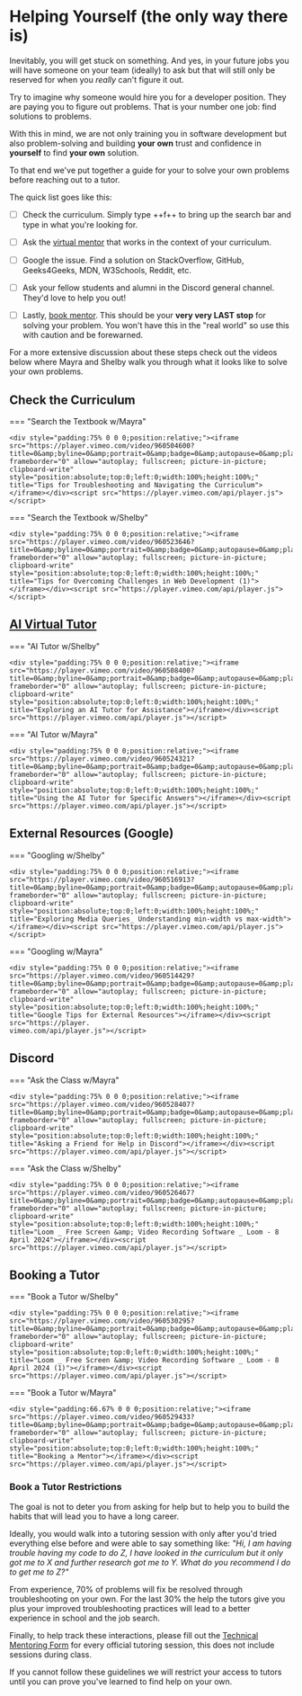 # Helping Yourself (the only way there is)

Inevitably, you will get stuck on something. And yes, in your future jobs you will have someone on your team (ideally) to ask but that will still only be reserved for when you *really* can't figure it out. 

Try to imagine why someone would hire you for a developer position. They are paying you to figure out problems. That is your number one job: find solutions to problems. 

With this in mind, we are not only training you in software development but also problem-solving and building **your own** trust and confidence in **yourself** to find **your own** solution.

To that end we've put together a guide for your to solve your own problems before reaching out to a tutor.

The quick list goes like this:

- [ ] Check the curriculum. Simply type ++f++ to bring up the search bar and type in what you're looking for.
- [ ] Ask the [virtual mentor](https://chatbottutor-7e7843ea9900.herokuapp.com/) that works in the context of your curriculum.
- [ ] Google the issue. Find a solution on StackOverflow, GitHub, Geeks4Geeks, MDN, W3Schools, Reddit, etc.
- [ ] Ask your fellow students and alumni in the Discord general channel. They'd love to help you out!
- [ ] Lastly, [book mentor](https://austincodingacademy.com/tutors). This should be your **very very LAST stop** for solving your problem. You won't have this in the "real world" so use this with caution and be forewarned.


For a more extensive discussion about these steps check out the videos below where Mayra and Shelby walk you through what it looks like to solve your own problems.

## Check the Curriculum


=== "Search the Textbook w/Mayra"

    <div style="padding:75% 0 0 0;position:relative;"><iframe src="https://player.vimeo.com/video/960504600?title=0&amp;byline=0&amp;portrait=0&amp;badge=0&amp;autopause=0&amp;player_id=0&amp;app_id=58479" frameborder="0" allow="autoplay; fullscreen; picture-in-picture; clipboard-write" style="position:absolute;top:0;left:0;width:100%;height:100%;" title="Tips for Troubleshooting and Navigating the Curriculum"></iframe></div><script src="https://player.vimeo.com/api/player.js"></script>

=== "Search the Textbook w/Shelby"

    <div style="padding:75% 0 0 0;position:relative;"><iframe src="https://player.vimeo.com/video/960523646?title=0&amp;byline=0&amp;portrait=0&amp;badge=0&amp;autopause=0&amp;player_id=0&amp;app_id=58479" frameborder="0" allow="autoplay; fullscreen; picture-in-picture; clipboard-write" style="position:absolute;top:0;left:0;width:100%;height:100%;" title="Tips for Overcoming Challenges in Web Development (1)"></iframe></div><script src="https://player.vimeo.com/api/player.js"></script>


## [AI Virtual Tutor](https://chatbottutor-7e7843ea9900.herokuapp.com/)

=== "AI Tutor w/Shelby"

    <div style="padding:75% 0 0 0;position:relative;"><iframe src="https://player.vimeo.com/video/960508400?title=0&amp;byline=0&amp;portrait=0&amp;badge=0&amp;autopause=0&amp;player_id=0&amp;app_id=58479" frameborder="0" allow="autoplay; fullscreen; picture-in-picture; clipboard-write" style="position:absolute;top:0;left:0;width:100%;height:100%;" title="Exploring an AI Tutor for Assistance"></iframe></div><script src="https://player.vimeo.com/api/player.js"></script>

=== "AI Tutor w/Mayra"

    <div style="padding:75% 0 0 0;position:relative;"><iframe src="https://player.vimeo.com/video/960524321?title=0&amp;byline=0&amp;portrait=0&amp;badge=0&amp;autopause=0&amp;player_id=0&amp;app_id=58479" frameborder="0" allow="autoplay; fullscreen; picture-in-picture; clipboard-write" style="position:absolute;top:0;left:0;width:100%;height:100%;" title="Using the AI Tutor for Specific Answers"></iframe></div><script src="https://player.vimeo.com/api/player.js"></script>

## External Resources (Google)

=== "Googling w/Shelby"

    <div style="padding:75% 0 0 0;position:relative;"><iframe src="https://player.vimeo.com/video/960516913?title=0&amp;byline=0&amp;portrait=0&amp;badge=0&amp;autopause=0&amp;player_id=0&amp;app_id=58479" frameborder="0" allow="autoplay; fullscreen; picture-in-picture; clipboard-write" style="position:absolute;top:0;left:0;width:100%;height:100%;" title="Exploring Media Queries_ Understanding min-width vs max-width"></iframe></div><script src="https://player.vimeo.com/api/player.js"></script>

=== "Googling w/Mayra"

    <div style="padding:75% 0 0 0;position:relative;"><iframe src="https://player.vimeo.com/video/960514429?title=0&amp;byline=0&amp;portrait=0&amp;badge=0&amp;autopause=0&amp;player_id=0&amp;app_id=58479" frameborder="0" allow="autoplay; fullscreen; picture-in-picture; clipboard-write" style="position:absolute;top:0;left:0;width:100%;height:100%;" title="Google Tips for External Resources"></iframe></div><script src="https://player.
    vimeo.com/api/player.js"></script>

## Discord

=== "Ask the Class w/Mayra"

    <div style="padding:75% 0 0 0;position:relative;"><iframe src="https://player.vimeo.com/video/960528407?title=0&amp;byline=0&amp;portrait=0&amp;badge=0&amp;autopause=0&amp;player_id=0&amp;app_id=58479" frameborder="0" allow="autoplay; fullscreen; picture-in-picture; clipboard-write" style="position:absolute;top:0;left:0;width:100%;height:100%;" title="Asking a Friend for Help in Discord"></iframe></div><script src="https://player.vimeo.com/api/player.js"></script>

=== "Ask the Class w/Shelby"

    <div style="padding:75% 0 0 0;position:relative;"><iframe src="https://player.vimeo.com/video/960526467?title=0&amp;byline=0&amp;portrait=0&amp;badge=0&amp;autopause=0&amp;player_id=0&amp;app_id=58479" frameborder="0" allow="autoplay; fullscreen; picture-in-picture; clipboard-write" style="position:absolute;top:0;left:0;width:100%;height:100%;" title="Loom _ Free Screen &amp; Video Recording Software _ Loom - 8 April 2024"></iframe></div><script src="https://player.vimeo.com/api/player.js"></script>


## Booking a Tutor

=== "Book a Tutor w/Shelby"

    <div style="padding:75% 0 0 0;position:relative;"><iframe src="https://player.vimeo.com/video/960530295?title=0&amp;byline=0&amp;portrait=0&amp;badge=0&amp;autopause=0&amp;player_id=0&amp;app_id=58479" frameborder="0" allow="autoplay; fullscreen; picture-in-picture; clipboard-write" style="position:absolute;top:0;left:0;width:100%;height:100%;" title="Loom _ Free Screen &amp; Video Recording Software _ Loom - 8 April 2024 (1)"></iframe></div><script src="https://player.vimeo.com/api/player.js"></script>

=== "Book a Tutor w/Mayra"

    <div style="padding:66.67% 0 0 0;position:relative;"><iframe src="https://player.vimeo.com/video/960529433?title=0&amp;byline=0&amp;portrait=0&amp;badge=0&amp;autopause=0&amp;player_id=0&amp;app_id=58479" frameborder="0" allow="autoplay; fullscreen; picture-in-picture; clipboard-write" style="position:absolute;top:0;left:0;width:100%;height:100%;" title="Booking a Mentor"></iframe></div><script src="https://player.vimeo.com/api/player.js"></script>

### Book a Tutor Restrictions

The goal is not to deter you from asking for help but to help you  to build the habits that will lead you to have a long career. 

Ideally, you would walk into a tutoring session with only after you'd tried everything else before and were able to say something like: *"Hi, I am having trouble having my code to do Z, I have looked in the curriculum but it only got me to X and further research got me to Y. What do you recommend I do to get me to Z?"* 

From experience, 70% of problems will fix be resolved through troubleshooting on your own. For the last 30% the help the tutors give you plus your improved troubleshooting practices will lead to a better experience in school and the job search. 

Finally, to help track these interactions, please fill out the [Technical Mentoring Form](https://share.hsforms.com/1jAYhAD-XRTGqFM-dSw3ZcQcz8tq) for every official tutoring session, this does not include sessions during class. 

If you cannot follow these guidelines we will restrict your access to tutors until you can prove you've learned to find help on your own.
